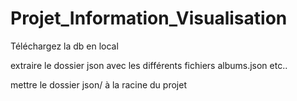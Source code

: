 # Projet_Information_Visualisation

Téléchargez la db en local

extraire le dossier json avec les différents fichiers albums.json etc..

mettre le dossier json/ à la racine du projet